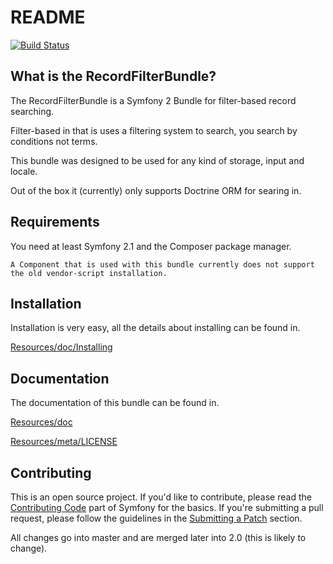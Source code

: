 README
======

[![Build Status](https://secure.travis-ci.org/rollerworks/RollerworksRecordFilterBundle.png?branch=master)](http://travis-ci.org/rollerworks/RollerworksRecordFilterBundle)

What is the RecordFilterBundle?
-------------------------------

The RecordFilterBundle is a Symfony 2 Bundle for filter-based record searching.

Filter-based in that is uses a filtering system to search,
you search by conditions not terms.

This bundle was designed to be used for any kind of storage, input and locale.

Out of the box it (currently) only supports Doctrine ORM for searing in.

Requirements
------------

You need at least Symfony 2.1 and the Composer package manager.

    A Component that is used with this bundle currently does not support
    the old vendor-script installation.

Installation
------------

Installation is very easy, all the details about installing can be found in.

[Resources/doc/Installing](Resources/doc/installing.rst)

Documentation
-------------

The documentation of this bundle can be found in.

[Resources/doc](Resources/doc)

[Resources/meta/LICENSE](Resources/meta/LICENSE)

Contributing
------------

This is an open source project. If you'd like to contribute,
please read the [Contributing Code][1] part of Symfony for the basics. If you're submitting
a pull request, please follow the guidelines in the [Submitting a Patch][2] section.

All changes go into master and are merged later into 2.0 (this is likely to change).

[1]: http://symfony.com/doc/current/contributing/code/index.html
[2]: http://symfony.com/doc/current/contributing/code/patches.html#check-list
